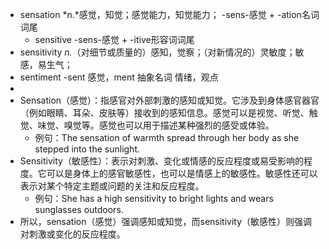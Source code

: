 - sensation *n.*感觉，知觉；感觉能力，知觉能力； -sens-感觉 + -ation名词词尾
	- sensitive -sens-感觉 + -itive形容词词尾
- sensitivity *n.*（对细节或质量的）感知，觉察；（对新情况的）灵敏度；敏感，易生气；
- sentiment -sent 感觉，ment 抽象名词 情绪，观点
-
- Sensation（感觉）：指感官对外部刺激的感知或知觉。它涉及到身体感官器官（例如眼睛、耳朵、皮肤等）接收到的感知信息。感觉可以是视觉、听觉、触觉、味觉、嗅觉等。感觉也可以用于描述某种强烈的感受或体验。
	- 例句：The sensation of warmth spread through her body as she stepped into the sunlight.
- Sensitivity（敏感性）：表示对刺激、变化或情感的反应程度或易受影响的程度。它可以是身体上的感官敏感性，也可以是情感上的敏感性。敏感性还可以表示对某个特定主题或问题的关注和反应程度。
	- 例句：She has a high sensitivity to bright lights and wears sunglasses outdoors.
- 所以，sensation（感觉）强调感知或知觉，而sensitivity（敏感性）则强调对刺激或变化的反应程度。